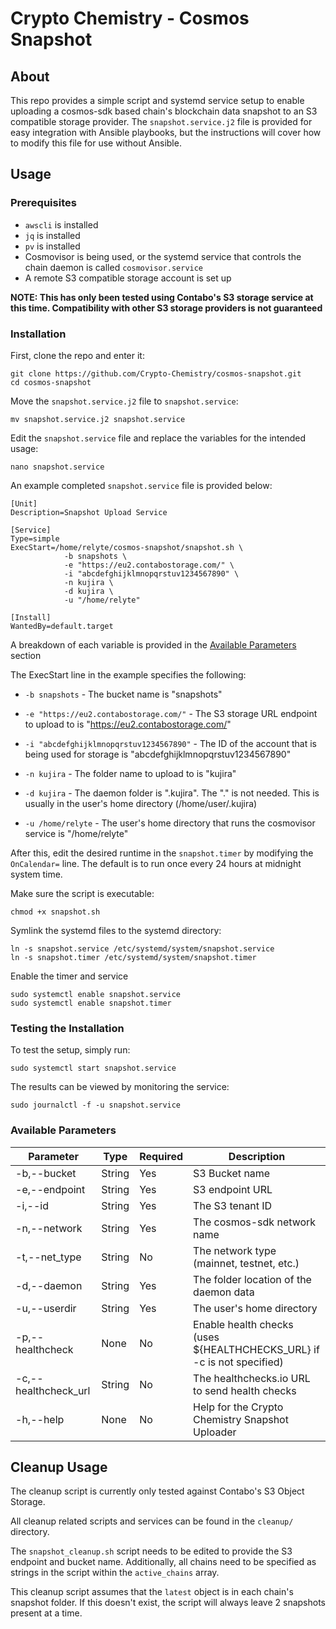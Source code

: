 # Crypto Chemistry - Cosmos Snapshot

## About

This repo provides a simple script and systemd service setup to enable uploading a cosmos-sdk based chain's blockchain data snapshot to an S3 compatible storage provider. The `snapshot.service.j2` file is provided for easy integration with Ansible playbooks, but the instructions will cover how to modify this file for use without Ansible.

## Usage

### Prerequisites 
 - `awscli` is installed
 - `jq` is installed
 - `pv` is installed
 - Cosmovisor is being used, or the systemd service that controls the chain daemon is called `cosmovisor.service`
 - A remote S3 compatible storage account is set up

**NOTE: This has only been tested using Contabo's S3 storage service at this time. Compatibility with other S3 storage providers is not guaranteed**

### Installation

First, clone the repo and enter it:

```
git clone https://github.com/Crypto-Chemistry/cosmos-snapshot.git
cd cosmos-snapshot
```

Move the `snapshot.service.j2` file to `snapshot.service`:

```
mv snapshot.service.j2 snapshot.service
```

Edit the `snapshot.service` file and replace the variables for the intended usage:

```
nano snapshot.service
```

An example completed `snapshot.service` file is provided below:

```
[Unit]
Description=Snapshot Upload Service

[Service]
Type=simple
ExecStart=/home/relyte/cosmos-snapshot/snapshot.sh \
            -b snapshots \
            -e "https://eu2.contabostorage.com/" \
            -i "abcdefghijklmnopqrstuv1234567890" \
            -n kujira \
            -d kujira \
            -u "/home/relyte"

[Install]
WantedBy=default.target
```

A breakdown of each variable is provided in the [Available Parameters](#available-parameters) section

The ExecStart line in the example specifies the following:
- `-b snapshots` - The bucket name is "snapshots"

- `-e "https://eu2.contabostorage.com/"` - The S3 storage URL endpoint to upload to is "https://eu2.contabostorage.com/"

- `-i "abcdefghijklmnopqrstuv1234567890"` - The ID of the account that is being used for storage is "abcdefghijklmnopqrstuv1234567890"

- `-n kujira` - The folder name to upload to is "kujira"

- `-d kujira` - The daemon folder is ".kujira". The "." is not needed. This is usually in the user's home directory (/home/user/.kujira)

- `-u /home/relyte` - The user's home directory that runs the cosmovisor service is "/home/relyte"

After this, edit the desired runtime in the `snapshot.timer` by modifying the `OnCalendar=` line. The default is to run once every 24 hours at midnight system time.

Make sure the script is executable:

```
chmod +x snapshot.sh
```

Symlink the systemd files to the systemd directory:
```
ln -s snapshot.service /etc/systemd/system/snapshot.service
ln -s snapshot.timer /etc/systemd/system/snapshot.timer
```

Enable the timer and service
```
sudo systemctl enable snapshot.service
sudo systemctl enable snapshot.timer
```

### Testing the Installation

To test the setup, simply run:

```
sudo systemctl start snapshot.service
```

The results can be viewed by monitoring the service:

```
sudo journalctl -f -u snapshot.service
```

### Available Parameters

| Parameter            | Type   | Required | Description                                     |
|----------------------|--------|----------|-------------------------------------------------|
| -b,--bucket          | String | Yes      | S3 Bucket name                                  |
| -e,--endpoint        | String | Yes      | S3 endpoint URL                                 |
| -i,--id              | String | Yes      | The S3 tenant ID                                |
| -n,--network         | String | Yes      | The cosmos-sdk network name                     |
| -t,--net_type        | String | No       | The network type (mainnet, testnet, etc.)       |
| -d,--daemon          | String | Yes      | The folder location of the daemon data          |
| -u,--userdir         | String | Yes      | The user's home directory                       |
| -p,--healthcheck     | None   | No       | Enable health checks (uses ${HEALTHCHECKS_URL} if -c is not specified)|
| -c,--healthcheck_url | String | No       | The healthchecks.io URL to send health checks   |
| -h,--help            | None   | No       | Help for the Crypto Chemistry Snapshot Uploader |

## Cleanup Usage
The cleanup script is currently only tested against Contabo's S3 Object Storage.

All cleanup related scripts and services can be found in the `cleanup/` directory.

The `snapshot_cleanup.sh` script needs to be edited to provide the S3 endpoint and bucket name. Additionally, all chains need to be specified as strings in the script within the `active_chains` array.

This cleanup script assumes that the `latest` object is in each chain's snapshot folder. If this doesn't exist, the script will always leave 2 snapshots present at a time.